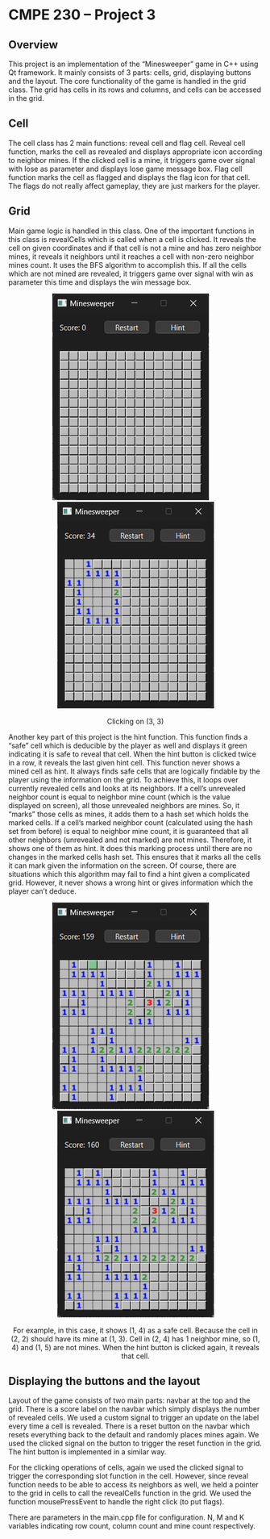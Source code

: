 # CMPE 230 – Project 3

## Overview

This project is an implementation of the “Minesweeper” game in C++ using Qt framework. It mainly consists of 3 parts: cells, grid, displaying buttons and the layout. The core functionality of the game is handled in the grid class. The grid has cells in its rows and columns, and cells can be accessed in the grid.

## Cell

The cell class has 2 main functions: reveal cell and flag cell. Reveal cell function, marks the cell as revealed and displays appropriate icon according to neighbor mines. If the clicked cell is a mine, it triggers game over signal with lose as parameter and displays lose game message box. Flag cell function marks the cell as flagged and displays the flag icon for that cell. The flags do not really affect gameplay, they are just markers for the player.

## Grid

Main game logic is handled in this class. One of the important functions in this class is revealCells which is called when a cell is clicked. It reveals the cell on given coordinates and if that cell is not a mine and has zero neighbor mines, it reveals it neighbors until it reaches a cell with non-zero neighbor mines count. It uses the BFS algorithm to accomplish this. If all the cells which are not mined are revealed, it triggers game over signal with win as parameter this time and displays the win message box.

<p align="center">
    <img src="screenshots/start.png" alt="start" style="margin-right: 20px;" />
    <img src="screenshots/bfs.png" alt="bfs" />
</p>

<p align="center"> Clicking on (3, 3) </p>

Another key part of this project is the hint function. This function finds a “safe” cell which is deducible by the player as well and displays it green indicating it is safe to reveal that cell. When the hint button is clicked twice in a row, it reveals the last given hint cell. This function never shows a mined cell as hint. It always finds safe cells that are logically findable by the player using the information on the grid.
To achieve this, it loops over currently revealed cells and looks at its neighbors. If a cell’s unrevealed neighbor count is equal to neighbor mine count (which is the value displayed on screen), all those unrevealed neighbors are mines. So, it “marks” those cells as mines, it adds them to a hash set which holds the marked cells. If a cell’s marked neighbor count (calculated using the hash set from before) is equal to neighbor mine count, it is guaranteed that all other neighbors (unrevealed and not marked) are not mines. Therefore, it shows one of them as hint. It does this marking process until there are no changes in the marked cells hash set. This ensures that it marks all the cells it can mark given the information on the screen. Of course, there are situations which this algorithm may fail to find a hint given a complicated grid. However, it never shows a wrong hint or gives information which the player can’t deduce.

<p align="center">
    <img src="screenshots/hint.png" alt="hint" style="margin-right: 20px;" />
    <img src="screenshots/hint_revealed.png" alt="hint revealed" />
</p>

<p align="center">
For example, in this case, it shows (1, 4) as a safe cell. Because the cell in (2, 2) should have its mine at (1, 3). Cell in (2, 4) has 1 neighbor mine, so (1, 4) and (1, 5) are not mines. When the hint button is clicked again, it reveals that cell.
</p>

## Displaying the buttons and the layout

Layout of the game consists of two main parts: navbar at the top and the grid. There is a score label on the navbar which simply displays the number of revealed cells. We used a custom signal to trigger an update on the label every time a cell is revealed. There is a reset button on the navbar which resets everything back to the default and randomly places mines again. We used the clicked signal on the button to trigger the reset function in the grid. The hint button is implemented in a similar way.

For the clicking operations of cells, again we used the clicked signal to trigger the corresponding slot function in the cell. However, since reveal function needs to be able to access its neighbors as well, we held a pointer to the grid in cells to call the revealCells function in the grid. We used the function mousePressEvent to handle the right click (to put flags).

There are parameters in the main.cpp file for configuration. N, M and K variables indicating row count, column count and mine count respectively.
